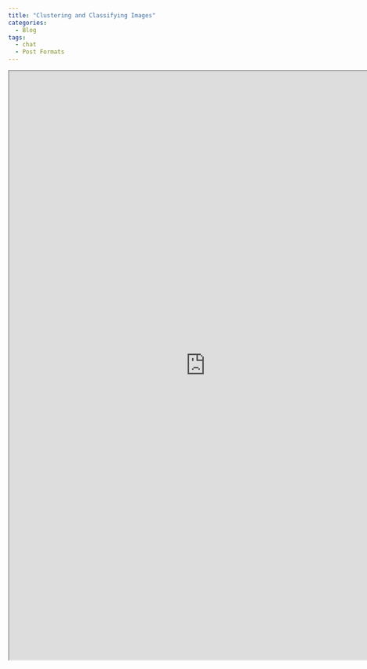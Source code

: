 ```yaml
---
title: "Clustering and Classifying Images"
categories:
  - Blog
tags:
  - chat
  - Post Formats
---
```


<iframe src="https://docs.google.com/document/d/e/2PACX-1vRjQPqnALsuQ3SgwnclfTKc2oi6Jed0h2-EWPRWmdLw8y6nCOxDNU6wDIEm536u_g/pub?embedded=true" width="800" height="1200"></iframe>
